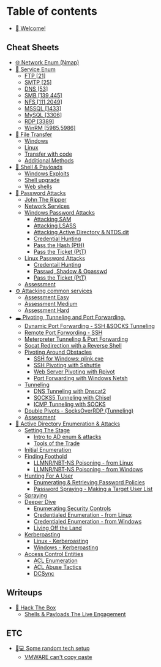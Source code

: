 # Table of contents

* [👋 Welcome!](README.md)

## Cheat Sheets

* [🌐 Network Enum (Nmap)](cheat-sheets/network-enum-nmap.md)
* [🔎 Service Enum](cheat-sheets/service-enum/README.md)
  * [FTP \[21\]](cheat-sheets/service-enum/ftp-21.md)
  * [SMTP \[25\]](cheat-sheets/service-enum/smtp-25.md)
  * [DNS \[53\]](cheat-sheets/service-enum/dns-53.md)
  * [SMB \[139,445\]](cheat-sheets/service-enum/smb-139-445.md)
  * [NFS \[111,2049\]](cheat-sheets/service-enum/nfs-111-2049.md)
  * [MSSQL \[1433\]](cheat-sheets/service-enum/mssql-1433.md)
  * [MySQL \[3306\]](cheat-sheets/service-enum/mysql-3306.md)
  * [RDP \[3389\]](cheat-sheets/service-enum/rdp-3389.md)
  * [WinRM \[5985,5986\]](cheat-sheets/service-enum/winrm-5985-5986.md)
* [📩 File Transfer](cheat-sheets/file-transfer/README.md)
  * [Windows](cheat-sheets/file-transfer/windows.md)
  * [Linux](cheat-sheets/file-transfer/linux.md)
  * [Transfer with code](cheat-sheets/file-transfer/transfer-with-code.md)
  * [Additional Methods](cheat-sheets/file-transfer/additional-methods.md)
* [🐚 Shell & Payloads](cheat-sheets/shell-and-payloads/README.md)
  * [Windows Exploits](cheat-sheets/shell-and-payloads/windows-exploits.md)
  * [Shell upgrade](cheat-sheets/shell-and-payloads/shell-upgrade.md)
  * [Web shells](cheat-sheets/shell-and-payloads/web-shells.md)
* [🔑 Password Attacks](cheat-sheets/password-attacks/README.md)
  * [John The Ripper](cheat-sheets/password-attacks/john-the-ripper.md)
  * [Network Services](cheat-sheets/password-attacks/network-services.md)
  * [Windows Password Attacks](cheat-sheets/password-attacks/windows-password-attacks/README.md)
    * [Attacking SAM](cheat-sheets/password-attacks/windows-password-attacks/attacking-sam.md)
    * [Attacking LSASS](cheat-sheets/password-attacks/windows-password-attacks/attacking-lsass.md)
    * [Attacking Active Directory & NTDS.dit](cheat-sheets/password-attacks/windows-password-attacks/attacking-active-directory-and-ntds.dit.md)
    * [Credential Hunting](cheat-sheets/password-attacks/windows-password-attacks/credential-hunting.md)
    * [Pass the Hash (PtH)](cheat-sheets/password-attacks/windows-password-attacks/pass-the-hash-pth.md)
    * [Pass the Ticket (PtT)](cheat-sheets/password-attacks/windows-password-attacks/pass-the-ticket-ptt.md)
  * [Linux Password Attacks](cheat-sheets/password-attacks/linux-password-attacks/README.md)
    * [Credentail Hunting](cheat-sheets/password-attacks/linux-password-attacks/credentail-hunting.md)
    * [Passwd, Shadow & Opasswd](cheat-sheets/password-attacks/linux-password-attacks/passwd-shadow-and-opasswd.md)
    * [Pass the Ticket (PtT)](cheat-sheets/password-attacks/linux-password-attacks/pass-the-ticket-ptt.md)
  * [Assessment](cheat-sheets/password-attacks/assessment.md)
* [⚙ Attacking common services](cheat-sheets/attacking-common-services/README.md)
  * [Assessment Easy](cheat-sheets/attacking-common-services/assessment-easy.md)
  * [Assessment Medium](cheat-sheets/attacking-common-services/assessment-medium.md)
  * [Assessment Hard](cheat-sheets/attacking-common-services/assessment-hard.md)
* [🕳 Pivoting, Tunneling and Port Forwarding.](cheat-sheets/pivoting-tunneling-and-port-forwarding./README.md)
  * [Dynamic Port Forwarding - SSH \&SOCKS Tunneling](cheat-sheets/pivoting-tunneling-and-port-forwarding./dynamic-port-forwarding-ssh-and-socks-tunneling.md)
  * [Remote Port Forwording - SSH](cheat-sheets/pivoting-tunneling-and-port-forwarding./remote-port-forwording-ssh.md)
  * [Meterpreter Tunneling & Port Forwarding](cheat-sheets/pivoting-tunneling-and-port-forwarding./meterpreter-tunneling-and-port-forwarding.md)
  * [Socat Redirection with a Reverse Shell](cheat-sheets/pivoting-tunneling-and-port-forwarding./socat-redirection-with-a-reverse-shell.md)
  * [Pivoting Around Obstacles](cheat-sheets/pivoting-tunneling-and-port-forwarding./pivoting-around-obstacles/README.md)
    * [SSH for Windows: plink.exe](cheat-sheets/pivoting-tunneling-and-port-forwarding./pivoting-around-obstacles/ssh-for-windows-plink.exe.md)
    * [SSH Pivoting with Sshuttle](cheat-sheets/pivoting-tunneling-and-port-forwarding./pivoting-around-obstacles/ssh-pivoting-with-sshuttle.md)
    * [Web Server Pivoting with Rpivot](cheat-sheets/pivoting-tunneling-and-port-forwarding./pivoting-around-obstacles/web-server-pivoting-with-rpivot.md)
    * [Port Forwarding with Windows Netsh](cheat-sheets/pivoting-tunneling-and-port-forwarding./pivoting-around-obstacles/port-forwarding-with-windows-netsh.md)
  * [Tunneling](cheat-sheets/pivoting-tunneling-and-port-forwarding./tunneling/README.md)
    * [DNS Tunneling with Dnscat2](cheat-sheets/pivoting-tunneling-and-port-forwarding./tunneling/dns-tunneling-with-dnscat2.md)
    * [SOCKS5 Tunneling with Chisel](cheat-sheets/pivoting-tunneling-and-port-forwarding./tunneling/socks5-tunneling-with-chisel.md)
    * [ICMP Tunneling with SOCKS](cheat-sheets/pivoting-tunneling-and-port-forwarding./tunneling/icmp-tunneling-with-socks.md)
  * [Double Pivots - SocksOverRDP (Tunneling)](cheat-sheets/pivoting-tunneling-and-port-forwarding./double-pivots-socksoverrdp-tunneling.md)
  * [Assessment](cheat-sheets/pivoting-tunneling-and-port-forwarding./assessment.md)
* [🌲 Active Directory Enumeration & Attacks](cheat-sheets/active-directory-enumeration-and-attacks/README.md)
  * [Setting The Stage](cheat-sheets/active-directory-enumeration-and-attacks/setting-the-stage/README.md)
    * [Intro to AD enum & attacks](cheat-sheets/active-directory-enumeration-and-attacks/setting-the-stage/intro-to-ad-enum-and-attacks.md)
    * [Tools of the Trade](cheat-sheets/active-directory-enumeration-and-attacks/setting-the-stage/tools-of-the-trade.md)
  * [Initial Enumeration](cheat-sheets/active-directory-enumeration-and-attacks/initial-enumeration.md)
  * [Finding Foothold](cheat-sheets/active-directory-enumeration-and-attacks/finding-foothold/README.md)
    * [LLMNR/NBT-NS Poisoning - from Linux](cheat-sheets/active-directory-enumeration-and-attacks/finding-foothold/llmnr-nbt-ns-poisoning-from-linux.md)
    * [LLMNR/NBT-NS Poisoning - from Windows](cheat-sheets/active-directory-enumeration-and-attacks/finding-foothold/llmnr-nbt-ns-poisoning-from-windows.md)
  * [Hunting For A User](cheat-sheets/active-directory-enumeration-and-attacks/hunting-for-a-user/README.md)
    * [Enumerating & Retrieving Password Policies](cheat-sheets/active-directory-enumeration-and-attacks/hunting-for-a-user/enumerating-and-retrieving-password-policies.md)
    * [Password Spraying - Making a Target User List](cheat-sheets/active-directory-enumeration-and-attacks/hunting-for-a-user/password-spraying-making-a-target-user-list.md)
  * [Spraying](cheat-sheets/active-directory-enumeration-and-attacks/spraying.md)
  * [Deeper Dive](cheat-sheets/active-directory-enumeration-and-attacks/deeper-dive/README.md)
    * [Enumerating Security Controls](cheat-sheets/active-directory-enumeration-and-attacks/deeper-dive/enumerating-security-controls.md)
    * [Credentialed Enumeration - from Linux](cheat-sheets/active-directory-enumeration-and-attacks/deeper-dive/credentialed-enumeration-from-linux.md)
    * [Credentialed Enumeration - from Windows](cheat-sheets/active-directory-enumeration-and-attacks/deeper-dive/credentialed-enumeration-from-windows.md)
    * [Living Off the Land](cheat-sheets/active-directory-enumeration-and-attacks/deeper-dive/living-off-the-land.md)
  * [Kerberoasting](cheat-sheets/active-directory-enumeration-and-attacks/kerberoasting/README.md)
    * [Linux - Kerberoasting](cheat-sheets/active-directory-enumeration-and-attacks/kerberoasting/linux-kerberoasting.md)
    * [Windows - Kerberoasting](cheat-sheets/active-directory-enumeration-and-attacks/kerberoasting/windows-kerberoasting.md)
  * [Access Control Entities](cheat-sheets/active-directory-enumeration-and-attacks/access-control-entities/README.md)
    * [ACL Enumeration](cheat-sheets/active-directory-enumeration-and-attacks/access-control-entities/acl-enumeration.md)
    * [ACL Abuse Tactics](cheat-sheets/active-directory-enumeration-and-attacks/access-control-entities/acl-abuse-tactics.md)
    * [DCSync](cheat-sheets/active-directory-enumeration-and-attacks/access-control-entities/dcsync.md)

## Writeups

* [💚 Hack The Box](writeups/hack-the-box/README.md)
  * [Shells & Payloads The Live Engagement](writeups/hack-the-box/shells-and-payloads-the-live-engagement.md)

## ETC

* [🧑💻 Some random tech setup](etc/some-random-tech-setup/README.md)
  * [VMWARE can't copy paste](etc/some-random-tech-setup/vmware-cant-copy-paste.md)
